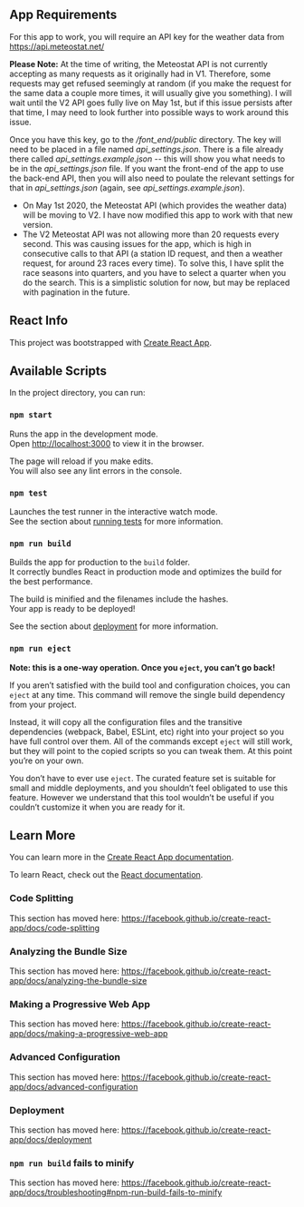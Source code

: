 ## App Requirements

For this app to work, you will require an API key for the weather data from https://api.meteostat.net/

**Please Note:** At the time of writing, the Meteostat API is not currently accepting as many requests as it originally had in V1. Therefore, some requests may get refused seemingly at random (if you make the request for the same data a couple more times, it will usually give you something). I will wait until the V2 API goes fully live on May 1st, but if this issue persists after that time, I may need to look further into possible ways to work around this issue.

Once you have this key, go to the */font_end/public* directory. The key will need to be placed in a file named *api_settings.json*. There is a file already there called *api_settings.example.json* -- this will show you what needs to be in the *api_settings.json* file. If you want the front-end of the app to use the back-end API, then you will also need to poulate the relevant settings for that in *api_settings.json* (again, see *api_settings.example.json*).

- On May 1st 2020, the Meteostat API (which provides the weather data) will be moving to V2. I have now modified this app to work with that new version.
- The V2 Meteostat API was not allowing more than 20 requests every second. This was causing issues for the app, which is high in consecutive calls to that API (a station ID request, and then a weather request, for around 23 races every time). To solve this, I have split the race seasons into quarters, and you have to select a quarter when you do the search. This is a simplistic solution for now, but may be replaced with pagination in the future.

## React Info

This project was bootstrapped with [Create React App](https://github.com/facebook/create-react-app).

## Available Scripts

In the project directory, you can run:

### `npm start`

Runs the app in the development mode.<br />
Open [http://localhost:3000](http://localhost:3000) to view it in the browser.

The page will reload if you make edits.<br />
You will also see any lint errors in the console.

### `npm test`

Launches the test runner in the interactive watch mode.<br />
See the section about [running tests](https://facebook.github.io/create-react-app/docs/running-tests) for more information.

### `npm run build`

Builds the app for production to the `build` folder.<br />
It correctly bundles React in production mode and optimizes the build for the best performance.

The build is minified and the filenames include the hashes.<br />
Your app is ready to be deployed!

See the section about [deployment](https://facebook.github.io/create-react-app/docs/deployment) for more information.

### `npm run eject`

**Note: this is a one-way operation. Once you `eject`, you can’t go back!**

If you aren’t satisfied with the build tool and configuration choices, you can `eject` at any time. This command will remove the single build dependency from your project.

Instead, it will copy all the configuration files and the transitive dependencies (webpack, Babel, ESLint, etc) right into your project so you have full control over them. All of the commands except `eject` will still work, but they will point to the copied scripts so you can tweak them. At this point you’re on your own.

You don’t have to ever use `eject`. The curated feature set is suitable for small and middle deployments, and you shouldn’t feel obligated to use this feature. However we understand that this tool wouldn’t be useful if you couldn’t customize it when you are ready for it.

## Learn More

You can learn more in the [Create React App documentation](https://facebook.github.io/create-react-app/docs/getting-started).

To learn React, check out the [React documentation](https://reactjs.org/).

### Code Splitting

This section has moved here: https://facebook.github.io/create-react-app/docs/code-splitting

### Analyzing the Bundle Size

This section has moved here: https://facebook.github.io/create-react-app/docs/analyzing-the-bundle-size

### Making a Progressive Web App

This section has moved here: https://facebook.github.io/create-react-app/docs/making-a-progressive-web-app

### Advanced Configuration

This section has moved here: https://facebook.github.io/create-react-app/docs/advanced-configuration

### Deployment

This section has moved here: https://facebook.github.io/create-react-app/docs/deployment

### `npm run build` fails to minify

This section has moved here: https://facebook.github.io/create-react-app/docs/troubleshooting#npm-run-build-fails-to-minify
